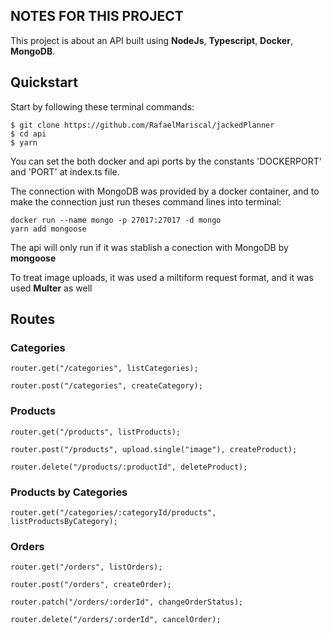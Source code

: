## NOTES FOR THIS PROJECT

This project is about an API built using <strong>NodeJs</strong>, <strong>Typescript</strong>, <strong>Docker</strong>, <strong>MongoDB</strong>.

## Quickstart

Start by following these terminal commands:

    $ git clone https://github.com/RafaelMariscal/jackedPlanner
    $ cd api
    $ yarn

You can set the both docker and api ports by the constants 'DOCKERPORT' and 'PORT' at index.ts file.

The connection with MongoDB was provided by a docker container, and to make the connection just run theses command lines into terminal:

	docker run --name mongo -p 27017:27017 -d mongo
	yarn add mongoose

The api will only run if it was stablish a conection with MongoDB by <strong>mongoose</strong>

To treat image uploads, it was used a miltiform request format, and it was used <strong>Multer</strong> as well

## Routes

### Categories
    router.get("/categories", listCategories);

    router.post("/categories", createCategory);


### Products
    router.get("/products", listProducts);

    router.post("/products", upload.single("image"), createProduct);

    router.delete("/products/:productId", deleteProduct);


### Products by Categories
    router.get("/categories/:categoryId/products", listProductsByCategory);


### Orders
    router.get("/orders", listOrders);

    router.post("/orders", createOrder);

    router.patch("/orders/:orderId", changeOrderStatus);

    router.delete("/orders/:orderId", cancelOrder);
